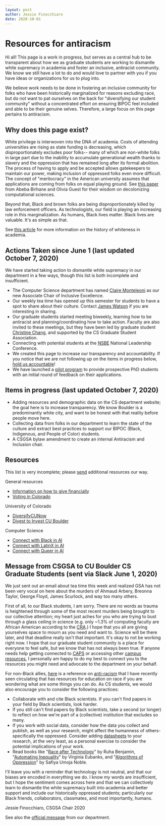 ```yaml
---
layout: post
author: Jessie Finocchiaro
date: 2020-10-01
---
```

# Resources for antiracism
Hi all! This page is a work in progress, but serves as a central hub to be transparent about how we as graduate students are working to dismantle white supremacy in academia and foster an inclusive, antiracist community.  We know we still have a lot to do and would love to partner with you if you have ideas or organizations for us to plug into.  

We believe work needs to be done in fostering an inclusive community for folks who have been historically marginalized for reasons excluding race, but do not want to pat ourselves on the back for "diversifying our student community" without a concentrated effort on ensuring BIPOC feel included and able to be their genuine selves.  Therefore, a large focus on this page pertains to antiracism.

## Why does this page exist?
White privilege is interwoven into the DNA of academia.  Costs of attending universities are rising as state funding is decreasing, which disproportionately excludes poor folks-- many of which are non-white folks in large part due to the inability to accumulate generational wealth thanks to slavery and the oppression that has remained long after its formal abolition.  The process of having to apply and be accepted allows gatekeepers to maintain our power, making inclusion of oppressed folks even more difficult.  The concept of "meritocracy" in the American university assumes that applications are coming from folks on equal playing ground.  See [this paper](https://arxiv.org/abs/2009.14258) from Abeba Birhane and Olivia Guest for their wisdom on decolonizing computational sciences.

Beyond that, Black and brown folks are being disproportionately killed by law enforcement officers.  As technologists, our field is playing an increasing role in this marginalization.  As humans, Black lives matter.  Black lives are valuable.  It's as simple as that.

See [this article](https://newrepublic.com/article/121382/forgotten-racist-past-american-universities) for more information on the history of whiteness in academia.

## Actions Taken since June 1 (last updated October 7, 2020)
We have started taking action to dismantle white supremacy in our department in a few ways, though this list is both incomplete and insufficient.

* The Computer Science department has named [Claire Monteleoni](https://www.colorado.edu/cs/claire-monteleoni) as our new Associate Chair of Inclusive Excellence.
* Our weekly tea time has opened up this semester for students to have a spot to share about their culture.  Contact [James Watson](mailto:james.watson-2@colorado.edu) if you are interesting in sharing.
* Our graduate students started meeting biweekly, learning how to be antiracist and planning/coordinating how to take action.  Faculty are also invited to these meetings, but they have been led by graduate student [Christine Chang](https://www.xtinebot.com/), and supported by the CS Graduate Student Association.  
* Connecting with potential students at the [NSBE](https://www.nsbe.org/Home.aspx) National Leadership Conference.
* We created this page to increase our transparency and accountability.  If you notice that we are not following up on the items in progress below, [hold us accountable](mailto:csgsa@colorado.edu)!
* We have launched a [pilot program](posts/2020-10-07-app-feedback) to provide prospective PhD students with an initial round of feedback on their applications.

## Items in progress (last updated October 7, 2020)
* Adding resources and demographic data on the CS department website; the goal here is to increase transparency.  We know Boulder is a predominantly white city, and want to be honest with that reality before people move here.
* Collecting data from folks in our department to learn the state of the culture and extract best practices to support our BIPOC (Black, Indigenous, and People of Color) students.
* A CSGSA bylaw amendment to create an internal Antiracism and Inclusion chair.

## Resources
This list is very incomplete; please [send](mailto:csgsa@colorado.edu) additional resources our way.

General resources
* [Information on how to give financially](https://blacklivesmatters.carrd.co/)
* [Voting in Colorado](https://www.sos.state.co.us/voter/pages/pub/olvr/verifyNewVoter.xhtml)

University of Colorado
* [DiversifyCUNow](https://www.diversifycunow.com/)
* [Divest to Invest CU Boulder](https://sites.google.com/view/divest2invest/home?authuser=5)

Computer Science
* [Connect with Black in AI](https://blackinai.github.io/)
* [Connect with LatinX in AI](https://www.latinxinai.org/)
* [Connect with Queer in AI](https://sites.google.com/view/queer-in-ai/)

## Message from CSGSA to CU Boulder CS Graduate Students (sent via Slack June 1, 2020)

We just sent out an email about tea time this week and realized GSA has not been very vocal on here about the murders of Ahmaud Arbery, Breonna Taylor, George Floyd, James Scurlock, and way too many others.  

First of all, to our Black students, I am sorry.  There are no words as trauma is heightened through some of the most recent murders being brought to our collective attention; my heart just aches for you who are trying to bust through a glass ceiling in science (e.g. only ~1.3% of computing faculty are African American according to the [CRA](https://cra.org/resources/taulbee-survey/).)  I hope that you all are giving yourselves space to mourn as you need and want to.  Science will be there later, and that deadline really isn't that important.  It's okay to not be working right now.  I hope that our graduate student community is a place for everyone to feel safe, but we know that has not always been true.  If anyone needs help getting connected to [CAPS](https://www.colorado.edu/counseling/) or accessing other [campus resources](https://www.colorado.edu/redfolder/), I personally am happy to do my best to connect you to the resources you might need and advocate to the department on your behalf.  

For non-Black allies, [here](https://docs.google.com/document/u/0/d/1BRlF2_zhNe86SGgHa6-VlBO-QgirITwCTugSfKie5Fs/mobilebasic?fbclid=IwAR159RESzMgYN1MK0Cwhdq7Oo_1oFZAAPDle03k3CrfTpirHDAobSwyDRRo) is a reference on [anti-racism](https://www.youtube.com/watch?v=_OXMgA0Fwsk&feature=youtu.be) that I have recently seen circulating that has resources for education on race if you are wondering what are some things you can do.  As CS students, we would also encourage you to consider the following practices:

* Collaborate with and cite Black scientists.  If you can't find papers in your field by Black scientists, look harder.
* If you still can't find papers by Black scientists, take a second (or longer) to reflect on how we're part of a (collective) institution that excludes so many.
* If you work with social data, consider how the data you collect and publish, as well as your research, might affect the humanness of others- specifically the oppressed.  Consider adding [datasheets](https://arxiv.org/abs/1803.09010) to your research, at the very least, as a personal exercise to consider the potential implications of your work.
* Read books like "[Race after Technology](https://www.ruhabenjamin.com/race-after-technology)" by Ruha Benjamin, "[Automating Inequality](https://us.macmillan.com/books/9781250074317)" by Virginia Eubanks, and "[Algorithms of Oppression](https://nyupress.org/9781479837243/algorithms-of-oppression/)" by Safiya Umoja Noble.  

I'll leave you with a reminder that technology is not neutral, and that our biases are encoded in everything we do.  I know my words are insufficient, but I hope the sentiment comes across here and that we can collectively learn to dismantle the white supremacy built into academia and better support and include our historically oppressed students; particularly our Black friends, collaborators, classmates, and most importantly, humans.

Jessie Finocchiaro, CSGSA Chair 2020

See also the [official message](https://www.colorado.edu/cs/2020/06/23/call-action-racial-justice-department-chair-ken-anderson) from our department.
